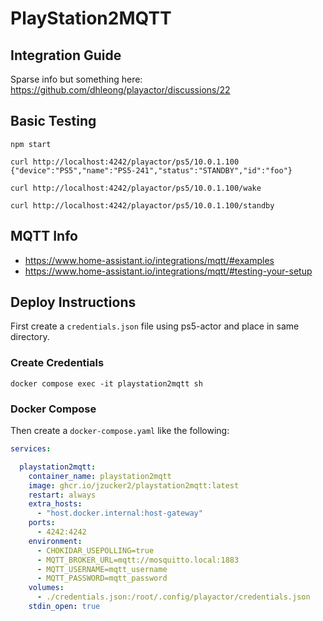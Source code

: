 # PlayStation2MQTT

## Integration Guide

Sparse info but something here: https://github.com/dhleong/playactor/discussions/22

## Basic Testing

```
npm start

curl http://localhost:4242/playactor/ps5/10.0.1.100
{"device":"PS5","name":"PS5-241","status":"STANDBY","id":"foo"}

curl http://localhost:4242/playactor/ps5/10.0.1.100/wake

curl http://localhost:4242/playactor/ps5/10.0.1.100/standby
```

## MQTT Info

* https://www.home-assistant.io/integrations/mqtt/#examples
* https://www.home-assistant.io/integrations/mqtt/#testing-your-setup

## Deploy Instructions

First create a `credentials.json` file using ps5-actor and place in same directory.

### Create Credentials

```
docker compose exec -it playstation2mqtt sh
```

### Docker Compose

Then create a `docker-compose.yaml` like the following:

```yaml
services:

  playstation2mqtt:
    container_name: playstation2mqtt
    image: ghcr.io/jzucker2/playstation2mqtt:latest
    restart: always
    extra_hosts:
      - "host.docker.internal:host-gateway"
    ports:
      - 4242:4242
    environment:
      - CHOKIDAR_USEPOLLING=true
      - MQTT_BROKER_URL=mqtt://mosquitto.local:1883
      - MQTT_USERNAME=mqtt_username
      - MQTT_PASSWORD=mqtt_password
    volumes:
      - ./credentials.json:/root/.config/playactor/credentials.json
    stdin_open: true
```
